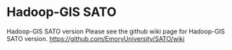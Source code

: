 Hadoop-GIS SATO
====

Hadoop-GIS SATO version
Please see the github wiki page for Hadoop-GIS SATO version.
https://github.com/EmoryUniversity/SATO/wiki
